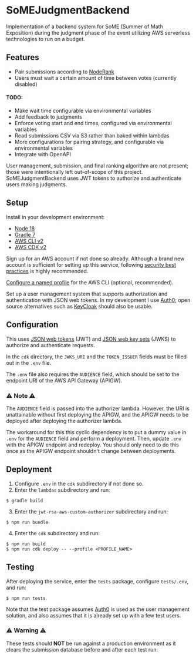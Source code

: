 # SoMEJudgmentBackend

Implementation of a backend system for SoME (Summer of Math Exposition) during the judgment phase of the event utilizing AWS serverless technologies to run on a budget.

## Features

- Pair submissions according to [NodeRank](https://github.com/fcrozatier/NodeRank)
- Users must wait a certain amount of time between votes (currently disabled)

#### TODO:
 - Make wait time configurable via environmental variables
 - Add feedback to judgments
 - Enforce voting start and end times, configured via environmental variables
 - Read submissions CSV via S3 rather than baked within lambdas
 - More configurations for pairing strategy, and configurable via environmental variables
 - Integrate with OpenAPI

User management, submission, and final ranking algorithm are not present; those were intentionally left out-of-scope of this project. SoMEJudgmentBackend uses JWT tokens to authorize and authenticate users making judgments.

## Setup

Install in your development environment:
 - [Node 18](https://nodejs.org)
 - [Gradle 7](https://gradle.org)
 - [AWS CLI v2](https://docs.aws.amazon.com/cli/latest/userguide/cli-chap-welcome.html)
 - [AWS CDK v2](https://docs.aws.amazon.com/cdk/v2/guide/cli.html)

Sign up for an AWS account if not done so already. Although a brand new account is sufficient for setting up this service, following [security best practices](https://aws.amazon.com/premiumsupport/knowledge-center/security-best-practices/) is highly recommended.

[Configure a named profile](https://docs.aws.amazon.com/cli/latest/userguide/cli-configure-profiles.html) for the AWS CLI (optional, recommended).

Set up a user management system that supports authorization and authentication with JSON web tokens. In my development I use [Auth0](https://auth0.com/); open source alternatives such as [KeyCloak](https://www.keycloak.org/) should also be usable.

## Configuration
This uses [JSON web tokens](https://auth0.com/docs/secure/tokens/json-web-tokens) (JWT) and [JSON web key sets](https://auth0.com/docs/secure/tokens/json-web-tokens/json-web-key-sets) (JWKS) to authorize and authenticate requests.

In the `cdk` directory, the `JWKS_URI` and the `TOKEN_ISSUER` fields must be filled out in the `.env` file.

The `.env` file also requires the `AUDIENCE` field, which should be set to the endpoint URI of the AWS API Gateway (APIGW).

### ⚠️ Note ⚠️
The `AUDIENCE` field is passed into the authorizer lambda. However, the URI is unattainable without first deploying the APIGW, and the APIGW needs to be deployed after deploying the authorizer lambda.

The workaround for this this cyclic dependency is to put a dummy value in `.env` for the `AUDIENCE` field and perform a deployment. Then, update `.env` with the APIGW endpoint and redeploy. You should only need to do this once as the APIGW endpoint shouldn't change between deployments.

## Deployment

1. Configure `.env` in the `cdk` subdirectory if not done so.
2. Enter the `lambdas` subdirectory and run:
```
$ gradle build
```
3. Enter the `jwt-rsa-aws-custom-authorizer` subdirectory and run:
```
$ npm run bundle
```
4. Enter the `cdk` subdirectory and run:
```
$ npm run build
$ npm run cdk deploy -- --profile <PROFILE_NAME>
```

## Testing

After deploying the service, enter the `tests` package, configure `tests/.env`, and run:
```
$ npm run tests
```
Note that the test package assumes [Auth0](https://auth0.com/) is used as the user management solution, and also assumes that it is already set up with a few test users.

### ⚠️ Warning ⚠️

These tests should **NOT** be run against a production environment as it clears the submission database before and after each test run.